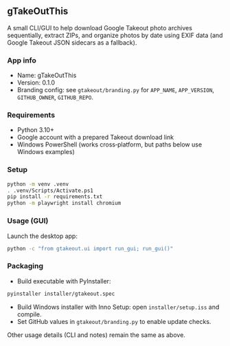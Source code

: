## gTakeOutThis

A small CLI/GUI to help download Google Takeout photo archives sequentially, extract ZIPs, and organize photos by date using EXIF data (and Google Takeout JSON sidecars as a fallback).

### App info
- Name: gTakeOutThis
- Version: 0.1.0
- Branding config: see `gtakeout/branding.py` for `APP_NAME`, `APP_VERSION`, `GITHUB_OWNER`, `GITHUB_REPO`.

### Requirements
- Python 3.10+
- Google account with a prepared Takeout download link
- Windows PowerShell (works cross‑platform, but paths below use Windows examples)

### Setup
```bash
python -m venv .venv
. .venv/Scripts/Activate.ps1
pip install -r requirements.txt
python -m playwright install chromium
```

### Usage (GUI)
Launch the desktop app:
```bash
python -c "from gtakeout.ui import run_gui; run_gui()"
```

### Packaging
- Build executable with PyInstaller:
```bash
pyinstaller installer/gtakeout.spec
```
- Build Windows installer with Inno Setup: open `installer/setup.iss` and compile.
- Set GitHub values in `gtakeout/branding.py` to enable update checks.

Other usage details (CLI and notes) remain the same as above.
